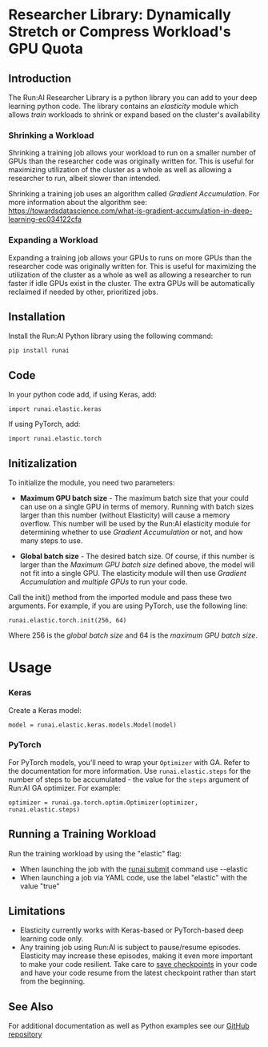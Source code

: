 # Researcher Library: Dynamically Stretch or Compress Workload's GPU Quota

## Introduction

The Run:AI Researcher Library is a python library you can add to your deep learning python code. The library contains an _elasticity_ module which allows _train_ workloads to shrink or expand based on the cluster's availability

### Shrinking a Workload

Shrinking a training job allows your workload to run on a smaller number of GPUs than the researcher code was originally written for. This is useful for maximizing utilization of the cluster as a whole as well as allowing a researcher to run, albeit slower than intended.

Shrinking a training job uses an algorithm called _Gradient_ _Accumulation_. For more information about the algorithm see: <https://towardsdatascience.com/what-is-gradient-accumulation-in-deep-learning-ec034122cfa>

### Expanding a Workload

Expanding a training job allows your GPUs to runs on more GPUs than the researcher code was originally written for. This is useful for maximizing the utilization of the cluster as a whole as well as allowing a researcher to run faster if idle GPUs exist in the cluster. The extra GPUs will be automatically reclaimed if needed by other, prioritized jobs.

## Installation

Install the Run:AI Python library using the following command:

    pip install runai

## Code

In your python code add, if using Keras, add:

    import runai.elastic.keras

If using PyTorch, add:

    import runai.elastic.torch


## Initizalization
 
To initialize the module, you need two parameters:

* __Maximum GPU batch size__ - The maximum batch size that your could can use on a single GPU in terms of memory. Running with batch sizes larger than this number (without Elasticity) will cause a memory overflow. This number will be used by the Run:AI elasticity module for determining whether to use _Gradient Accumulation_ or not, and how many steps to use.

* __Global batch size__ - The desired batch size. Of course, if this number is larger than the _Maximum GPU batch size_ defined above, the model will not fit into a single GPU. The elasticity module will then use _Gradient Accumulation_ and _multiple GPUs_ to run your code.

Call the init() method from the imported module and pass these two arguments. For example, if you are using PyTorch, use the following line:

    runai.elastic.torch.init(256, 64)

Where 256 is the _global batch size_ and 64 is the _maximum GPU batch size_.

# Usage

### Keras

Create a Keras model:

    model = runai.elastic.keras.models.Model(model)

### PyTorch

For PyTorch models, you'll need to wrap your `Optimizer` with GA.
Refer to the documentation for more information.
Use `runai.elastic.steps` for the number of steps to be accumulated - the value for the `steps` argument of Run:AI GA optimizer. For example:

    optimizer = runai.ga.torch.optim.Optimizer(optimizer, runai.elastic.steps)



## Running a Training Workload

Run the training workload by using the "elastic" flag:

*   When launching the job with the [runai submit](../cli-reference/runai-submit.md) command use --elastic
*   When launching a job via YAML code, use the label "elastic" with the value "true"

## Limitations

*   Elasticity currently works with Keras-based or PyTorch-based deep learning code only.
*   Any training job using Run:AI is subject to pause/resume episodes. Elasticity may increase these episodes, making it even more important to make your code resilient. Take care to [save checkpoints](../best-practices/Saving-Deep-Learning-Checkpoints.md) in your code and have your code resume from the latest checkpoint rather than start from the beginning.

## See Also

For additional documentation as well as Python examples see our [GitHub repository](https://github.com/run-ai/runai/tree/master/runai/elastic)